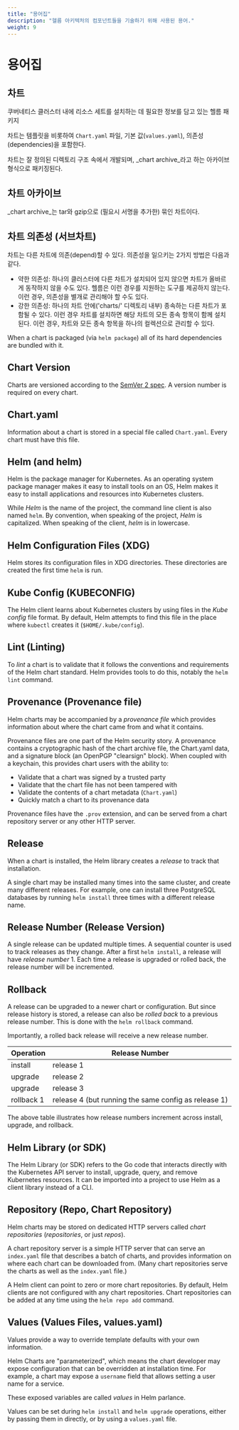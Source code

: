 ```yaml
---
title: "용어집" 
description: "헬름 아키텍처의 컴포넌트들을 기술하기 위해 사용된 용어."
weight: 9
---
```


# 용어집

## 차트

쿠버네티스 클러스터 내에 리소스 세트를 설치하는 데 필요한 정보를 담고 있는 헬름 패키지

차트는 템플릿을 비롯하여 `Chart.yaml` 파일, 기본 값(`values.yaml`), 의존성(dependencies)을 포함한다.

차트는 잘 정의된 디렉토리 구조 속에서 개발되며, _chart archive_라고 하는 아카이브 형식으로 패키징된다.

## 차트 아카이브

_chart archive_는 tar와 gzip으로 (필요시 서명을 추가한) 묶인 차트이다.

## 차트 의존성 (서브차트)

차트는 다른 차트에 의존(depend)할 수 있다. 의존성을 일으키는 2가지 방법은 다음과 같다.

- 약한 의존성: 하나의 클러스터에 다른 차트가 설치되어 있지 않으면 차트가 올바르게 동작하지
  않을 수도 있다. 헬름은 이런 경우를 지원하는 도구를 제공하지 않는다. 이런 경우,
  의존성을 별개로 관리해야 할 수도 있다.
- 강한 의존성: 하나의 차트 안에('charts/' 디렉토리 내부) 종속하는 다른 차트가 포함될 수 있다.
  이런 경우 차트를 설치하면 해당 차트의 모든 종속 항목이 함께 설치된다. 이런 경우, 차트와
  모든 종속 항목을 하나의 컬렉션으로 관리할 수 있다.

When a chart is packaged (via `helm package`) all of its hard dependencies are
bundled with it.

## Chart Version

Charts are versioned according to the [SemVer 2 spec](https://semver.org). A
version number is required on every chart.

## Chart.yaml

Information about a chart is stored in a special file called `Chart.yaml`. Every
chart must have this file.

## Helm (and helm)

Helm is the package manager for Kubernetes. As an operating system package
manager makes it easy to install tools on an OS, Helm makes it easy to install
applications and resources into Kubernetes clusters.

While _Helm_ is the name of the project, the command line client is also named
`helm`. By convention, when speaking of the project, _Helm_ is capitalized. When
speaking of the client, _helm_ is in lowercase.

## Helm Configuration Files (XDG)

Helm stores its configuration files in XDG directories. These directories are
created the first time `helm` is run.

## Kube Config (KUBECONFIG)

The Helm client learns about Kubernetes clusters by using files in the _Kube
config_ file format. By default, Helm attempts to find this file in the place
where `kubectl` creates it (`$HOME/.kube/config`).

## Lint (Linting)

To _lint_ a chart is to validate that it follows the conventions and
requirements of the Helm chart standard. Helm provides tools to do this, notably
the `helm lint` command.

## Provenance (Provenance file)

Helm charts may be accompanied by a _provenance file_ which provides information
about where the chart came from and what it contains.

Provenance files are one part of the Helm security story. A provenance contains
a cryptographic hash of the chart archive file, the Chart.yaml data, and a
signature block (an OpenPGP "clearsign" block). When coupled with a keychain,
this provides chart users with the ability to:

- Validate that a chart was signed by a trusted party
- Validate that the chart file has not been tampered with
- Validate the contents of a chart metadata (`Chart.yaml`)
- Quickly match a chart to its provenance data

Provenance files have the `.prov` extension, and can be served from a chart
repository server or any other HTTP server.

## Release

When a chart is installed, the Helm library creates a _release_ to track that
installation.

A single chart may be installed many times into the same cluster, and create
many different releases. For example, one can install three PostgreSQL databases
by running `helm install` three times with a different release name.

## Release Number (Release Version)

A single release can be updated multiple times. A sequential counter is used to
track releases as they change. After a first `helm install`, a release will have
_release number_ 1. Each time a release is upgraded or rolled back, the release
number will be incremented.

## Rollback

A release can be upgraded to a newer chart or configuration. But since release
history is stored, a release can also be _rolled back_ to a previous release
number. This is done with the `helm rollback` command.

Importantly, a rolled back release will receive a new release number.

| Operation  | Release Number                                       |
|------------|------------------------------------------------------|
| install    | release 1                                            |
| upgrade    | release 2                                            |
| upgrade    | release 3                                            |
| rollback 1 | release 4 (but running the same config as release 1) |

The above table illustrates how release numbers increment across install,
upgrade, and rollback.

## Helm Library (or SDK)

The Helm Library (or SDK) refers to the Go code that interacts directly with the
Kubernetes API server to install, upgrade, query, and remove Kubernetes
resources. It can be imported into a project to use Helm as a client library
instead of a CLI.

## Repository (Repo, Chart Repository)

Helm charts may be stored on dedicated HTTP servers called _chart repositories_
(_repositories_, or just _repos_).

A chart repository server is a simple HTTP server that can serve an `index.yaml`
file that describes a batch of charts, and provides information on where each
chart can be downloaded from. (Many chart repositories serve the charts as well
as the `index.yaml` file.)

A Helm client can point to zero or more chart repositories. By default, Helm
clients are not configured with any chart repositories. Chart repositories can
be added at any time using the `helm repo add` command.

## Values (Values Files, values.yaml)

Values provide a way to override template defaults with your own information.

Helm Charts are "parameterized", which means the chart developer may expose
configuration that can be overridden at installation time. For example, a chart
may expose a `username` field that allows setting a user name for a service.

These exposed variables are called _values_ in Helm parlance.

Values can be set during `helm install` and `helm upgrade` operations, either by
passing them in directly, or by using a `values.yaml` file.

